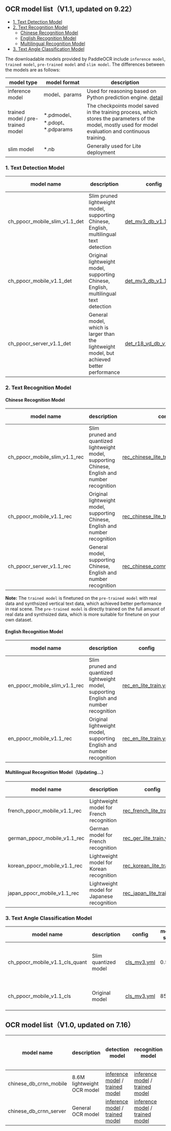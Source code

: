 ## OCR model list（V1.1, updated on 9.22）

- [1. Text Detection Model](#Detection)
- [2. Text Recognition Model](#Recognition)
    - [Chinese Recognition Model](#Chinese)
    - [English Recognition Model](#English)
    - [Multilingual Recognition Model](#Multilingual)
- [3. Text Angle Classification Model](#Angle)

The downloadable models provided by PaddleOCR include `inference model`, `trained model`, `pre-trained model` and `slim model`. The differences between the models are as follows:

|model type|model format|description|
|-|-|-|
|inference model|model、params|Used for reasoning based on Python prediction engine. [detail](./inference_en.md)|
|trained model / pre-trained model|\*.pdmodel、\*.pdopt、\*.pdparams|The checkpoints model saved in the training process, which stores the parameters of the model, mostly used for model evaluation and continuous training.|
|slim model|\*.nb|Generally used for Lite deployment|


<a name="Detection"></a>
### 1. Text Detection Model
|model name|description|config|model size|download|
|-|-|-|-|-|
|ch_ppocr_mobile_slim_v1.1_det|Slim pruned lightweight model, supporting Chinese, English, multilingual text detection|[det_mv3_db_v1.1.yml](../../configs/det/det_mv3_db_v1.1.yml)|1.4M|[inference model](https://paddleocr.bj.bcebos.com/20-09-22/mobile-slim/det/ch_ppocr_mobile_v1.1_det_prune_infer.tar) / [slim model](https://paddleocr.bj.bcebos.com/20-09-22/mobile/lite/ch_ppocr_mobile_v1.1_det_prune_opt.nb)|
|ch_ppocr_mobile_v1.1_det|Original lightweight model, supporting Chinese, English, multilingual text detection|[det_mv3_db_v1.1.yml](../../configs/det/det_mv3_db_v1.1.yml)|2.6M|[inference model](https://paddleocr.bj.bcebos.com/20-09-22/mobile/det/ch_ppocr_mobile_v1.1_det_infer.tar) / [trained model](https://paddleocr.bj.bcebos.com/20-09-22/mobile/det/ch_ppocr_mobile_v1.1_det_train.tar)|
|ch_ppocr_server_v1.1_det|General model, which is larger than the lightweight model, but achieved better performance|[det_r18_vd_db_v1.1.yml](../../configs/det/det_r18_vd_db_v1.1.yml)|47.2M|[inference model](https://paddleocr.bj.bcebos.com/20-09-22/server/det/ch_ppocr_server_v1.1_det_infer.tar) / [trained model](https://paddleocr.bj.bcebos.com/20-09-22/server/det/ch_ppocr_server_v1.1_det_train.tar)|


<a name="Recognition"></a>
### 2. Text Recognition Model

<a name="Chinese"></a>
#### Chinese Recognition Model
|model name|description|config|model size|download|
|-|-|-|-|-|
|ch_ppocr_mobile_slim_v1.1_rec|Slim pruned and quantized lightweight model, supporting Chinese, English and number recognition|[rec_chinese_lite_train_v1.1.yml](../../configs/rec/ch_ppocr_v1.1/rec_chinese_lite_train_v1.1.yml)|1.6M|[inference model](https://paddleocr.bj.bcebos.com/20-09-22/mobile-slim/rec/ch_ppocr_mobile_v1.1_rec_quant_infer.tar) / [slim model](https://paddleocr.bj.bcebos.com/20-09-22/mobile/lite/ch_ppocr_mobile_v1.1_rec_quant_opt.nb) |
|ch_ppocr_mobile_v1.1_rec|Original lightweight model, supporting Chinese, English and number recognition|[rec_chinese_lite_train_v1.1.yml](../../configs/rec/ch_ppocr_v1.1/rec_chinese_lite_train_v1.1.yml)|4.6M|[inference model](https://paddleocr.bj.bcebos.com/20-09-22/mobile/rec/ch_ppocr_mobile_v1.1_rec_infer.tar) / [trained model](https://paddleocr.bj.bcebos.com/20-09-22/mobile/rec/ch_ppocr_mobile_v1.1_rec_train.tar) / [pre-trained model](https://paddleocr.bj.bcebos.com/20-09-22/mobile/rec/ch_ppocr_mobile_v1.1_rec_pre.tar) |
|ch_ppocr_server_v1.1_rec|General model, supporting Chinese, English and number recognition|[rec_chinese_common_train_v1.1.yml](../../configs/rec/ch_ppocr_v1.1/rec_chinese_common_train_v1.1.yml)|105M|[inference model](https://paddleocr.bj.bcebos.com/20-09-22/server/rec/ch_ppocr_server_v1.1_rec_infer.tar) / [trained model](https://paddleocr.bj.bcebos.com/20-09-22/server/rec/ch_ppocr_server_v1.1_rec_train.tar) / [pre-trained model](https://paddleocr.bj.bcebos.com/20-09-22/server/rec/ch_ppocr_server_v1.1_rec_pre.tar) |

**Note:** The `trained model` is finetuned on the `pre-trained model` with real data and synthsized vertical text data, which achieved better performance in real scene. The `pre-trained model` is directly trained on the full amount of real data and synthsized data, which is more suitable for finetune on your own dataset.

<a name="English"></a>
#### English Recognition Model
|model name|description|config|model size|download|
|-|-|-|-|-|
|en_ppocr_mobile_slim_v1.1_rec|Slim pruned and quantized lightweight model, supporting English and number recognition|[rec_en_lite_train.yml](../../configs/rec/multi_languages/rec_en_lite_train.yml)|0.9M|[inference model](https://paddleocr.bj.bcebos.com/20-09-22/mobile-slim/en/en_ppocr_mobile_v1.1_rec_quant_infer.tar) / [slim model](https://paddleocr.bj.bcebos.com/20-09-22/mobile-slim/en/en_ppocr_mobile_v1.1_rec_quant_opt.nb) |
|en_ppocr_mobile_v1.1_rec|Original lightweight model, supporting English and number recognition|[rec_en_lite_train.yml](../../configs/rec/multi_languages/rec_en_lite_train.yml)|2.0M|[inference model](https://paddleocr.bj.bcebos.com/20-09-22/mobile/en/en_ppocr_mobile_v1.1_rec_infer.tar) / [trained model](https://paddleocr.bj.bcebos.com/20-09-22/mobile/en/en_ppocr_mobile_v1.1_rec_train.tar) |

<a name="Multilingual"></a>
#### Multilingual Recognition Model（Updating...）
|model name|description|config|model size|download|
|-|-|-|-|-|
| french_ppocr_mobile_v1.1_rec |Lightweight model for French recognition|[rec_french_lite_train.yml](../../configs/rec/multi_languages/rec_french_lite_train.yml)|2.1M|[inference model](https://paddleocr.bj.bcebos.com/20-09-22/mobile/fr/french_ppocr_mobile_v1.1_rec_infer.tar) / [trained model](https://paddleocr.bj.bcebos.com/20-09-22/mobile/fr/french_ppocr_mobile_v1.1_rec_train.tar) |
| german_ppocr_mobile_v1.1_rec |German model for French recognition|[rec_ger_lite_train.yml](../../configs/rec/multi_languages/rec_ger_lite_train.yml)|2.1M|[inference model](https://paddleocr.bj.bcebos.com/20-09-22/mobile/ge/german_ppocr_mobile_v1.1_rec_infer.tar) / [trained model](https://paddleocr.bj.bcebos.com/20-09-22/mobile/ge/german_ppocr_mobile_v1.1_rec_train.tar) |
| korean_ppocr_mobile_v1.1_rec |Lightweight model for Korean recognition|[rec_korean_lite_train.yml](../../configs/rec/multi_languages/rec_korean_lite_train.yml)|3.4M|[inference model](https://paddleocr.bj.bcebos.com/20-09-22/mobile/kr/korean_ppocr_mobile_v1.1_rec_infer.tar) / [trained model](https://paddleocr.bj.bcebos.com/20-09-22/mobile/kr/korean_ppocr_mobile_v1.1_rec_train.tar) |
| japan_ppocr_mobile_v1.1_rec |Lightweight model for Japanese recognition|[rec_japan_lite_train.yml](../../configs/rec/multi_languages/rec_japan_lite_train.yml)|3.7M|[inference model](https://paddleocr.bj.bcebos.com/20-09-22/mobile/jp/japan_ppocr_mobile_v1.1_rec_infer.tar) / [trained model](https://paddleocr.bj.bcebos.com/20-09-22/mobile/jp/japan_ppocr_mobile_v1.1_rec_train.tar) |


<a name="Angle"></a>
### 3. Text Angle Classification Model
|model name|description|config|model size|download|
|-|-|-|-|-|
|ch_ppocr_mobile_v1.1_cls_quant|Slim quantized model|[cls_mv3.yml](../../configs/cls/cls_mv3.yml)|0.5M|[inference model](https://paddleocr.bj.bcebos.com/20-09-22/cls/ch_ppocr_mobile_v1.1_cls_quant_infer.tar) / [trained model](https://paddleocr.bj.bcebos.com/20-09-22/cls/ch_ppocr_mobile_v1.1_cls_quant_train.tar) / [slim model](https://paddleocr.bj.bcebos.com/20-09-22/mobile/lite/ch_ppocr_mobile_v1.1_cls_quant_opt.nb) |
|ch_ppocr_mobile_v1.1_cls|Original model|[cls_mv3.yml](../../configs/cls/cls_mv3.yml)|850kb|[inference model](https://paddleocr.bj.bcebos.com/20-09-22/cls/ch_ppocr_mobile_v1.1_cls_infer.tar) / [trained model](https://paddleocr.bj.bcebos.com/20-09-22/cls/ch_ppocr_mobile_v1.1_cls_train.tar) |


## OCR model list（V1.0, updated on 7.16）
|model name|description|detection model|recognition model|recognition model supporting space recognition|
|-|-|-|-|-|
|chinese_db_crnn_mobile|8.6M lightweight OCR model|[inference model](https://paddleocr.bj.bcebos.com/ch_models/ch_det_mv3_db_infer.tar) / [trained model](https://paddleocr.bj.bcebos.com/ch_models/ch_det_mv3_db.tar) | [inference model](https://paddleocr.bj.bcebos.com/ch_models/ch_rec_mv3_crnn_infer.tar) / [trained model](https://paddleocr.bj.bcebos.com/ch_models/ch_rec_mv3_crnn.tar) |[inference model](https://paddleocr.bj.bcebos.com/ch_models/ch_rec_mv3_crnn_enhance_infer.tar) / [trained model](https://paddleocr.bj.bcebos.com/ch_models/ch_rec_mv3_crnn_enhance.tar)
|chinese_db_crnn_server|General OCR model|[inference model](https://paddleocr.bj.bcebos.com/ch_models/ch_det_r50_vd_db_infer.tar) / [trained model](https://paddleocr.bj.bcebos.com/ch_models/ch_det_r50_vd_db.tar) | [inference model](https://paddleocr.bj.bcebos.com/ch_models/ch_rec_r34_vd_crnn_infer.tar) / [trained model](https://paddleocr.bj.bcebos.com/ch_models/ch_rec_r34_vd_crnn.tar) |[inference model](https://paddleocr.bj.bcebos.com/ch_models/ch_rec_r34_vd_crnn_enhance_infer.tar) / [trained model](https://paddleocr.bj.bcebos.com/ch_models/ch_rec_r34_vd_crnn_enhance.tar)
